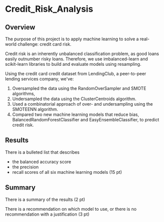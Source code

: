 # Credit_Risk_Analysis

## Overview
The purpose of this project is to apply machine learning to solve a real-world challenge: credit card risk.

Credit risk is an inherently unbalanced classification problem, as good loans easily outnumber risky loans. Therefore, we use imbalanced-learn and scikit-learn libraries to build and evaluate models using resampling.

Using the credit card credit dataset from LendingClub, a peer-to-peer lending services company, we've: 
1. Oversampled the data using the RandomOverSampler and SMOTE algorithms, 
2. Undersampled the data using the ClusterCentroids algorithm. 
3. Used a combinatorial approach of over- and undersampling using the SMOTEENN algorithm. 
4. Compared two new machine learning models that reduce bias, BalancedRandomForestClassifier and EasyEnsembleClassifier, to predict credit risk. 

## Results

There is a bulleted list that describes 
* the balanced accuracy score 
* the precision 
* recall scores of all six machine learning models (15 pt)

## Summary

There is a summary of the results (2 pt)

There is a recommendation on which model to use, or there is no recommendation with a justification (3 pt)
